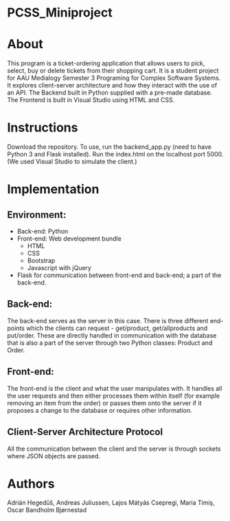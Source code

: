 # PCSS_Miniproject

# About

This program is a ticket-ordering application that allows users to pick, select, buy or delete tickets from their shopping cart. It is a student project for AAU Medialogy Semester 3 Programing for Complex Software Systems. It explores client-server architecture and how they interact with the use of an API. The Backend built in Python supplied with a pre-made database. The Frontend is built in Visual Studio using HTML and CSS. 

# Instructions

Download the repository. To use, run the backend_app.py (need to have Python 3 and Flask installed). Run the index.html on the localhost port 5000.
(We used Visual Studio to simulate the client.)

# Implementation

## Environment:
* Back-end: Python
* Front-end: Web development bundle
  * HTML
  * CSS
  * Bootstrap
  * Javascript with jQuery
* Flask for communication between front-end and back-end; a part of the back-end.

## Back-end:
The back-end serves as the server in this case. There is three different end-points which the clients can request - get/product, get/allproducts and put/order. These are directly handled in communication with the database that is also a part of the server through two Python classes: Product and Order.

## Front-end:
The front-end is the client and what the user manipulates with. It handles all the user requests and then either processes them within itself (for example removing an item from the order) or passes them onto the server if it proposes a change to the database or requires other information.

## Client-Server Architecture Protocol
All the communication between the client and the server is through sockets where JSON objects are passed. 

# Authors

Adrián Hegedűš, Andreas Juliussen, Lajos Mátyás Csepregi, Maria Timiș, Oscar Bandholm Bjørnestad
